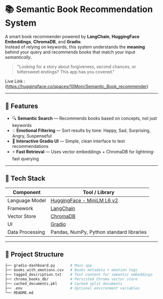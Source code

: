 # 📚 Semantic Book Recommendation System

A smart book recommender powered by **LangChain**, **HuggingFace Embeddings**, **ChromaDB**, and **Gradio**.  
Instead of relying on keywords, this system understands the **meaning** behind your query and recommends books that match your input *semantically*.

> "Looking for a story about forgiveness, second chances, or bittersweet endings? This app has you covered."

Live Link : (https://huggingface.co/spaces/10Moin/Semantic_Book_recommender)

---

## 🚀 Features

- 🔍 **Semantic Search** — Recommends books based on concepts, not just keywords
- 💡 **Emotional Filtering** — Sort results by tone: Happy, Sad, Surprising, Angry, Suspenseful
- 🎨 **Interactive Gradio UI** — Simple, clean interface to test recommendations
- ⚡ **Fast Retrieval** — Uses vector embeddings + ChromaDB for lightning-fast querying

---

## 🧠 Tech Stack

| Component         | Tool / Library                              |
|------------------|----------------------------------------------|
| Language Model    | [HuggingFace - MiniLM L6 v2](https://huggingface.co/sentence-transformers/all-MiniLM-L6-v2) |
| Framework         | [LangChain](https://www.langchain.com/)      |
| Vector Store      | [ChromaDB](https://www.trychroma.com/)       |
| UI                | [Gradio](https://www.gradio.app/)            |
| Data Processing   | Pandas, NumPy, Python standard libraries     |

---

## 📂 Project Structure

```bash
├── gradio-dashboard.py       # Main app
├── books_with_emotions.csv   # Books metadata + emotion tags
├── tagged_description.txt    # Text content for semantic embeddings
├── chroma_books_db/          # Persisted Chroma vector store
├── cached_documents.pkl      # Cached split documents
├── .env                      # Optional environment variables
└── README.md
